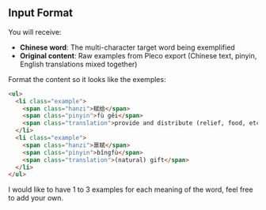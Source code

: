 ## Input Format
You will receive:
- **Chinese word**: The multi-character target word being exemplified  
- **Original content**: Raw examples from Pleco export (Chinese text, pinyin, English translations mixed together)

Format the content so it looks like the exemples:

```html
<ul>
  <li class="example">
    <span class="hanzi">赋给</span> 
    <span class="pinyin">fù gěi</span> 
    <span class="translation">provide and distribute (relief, food, etc.)</span>
  </li>
  <li class="example">
    <span class="hanzi">禀赋</span> 
    <span class="pinyin">bǐngfù</span> 
    <span class="translation">(natural) gift</span>
  </li>
</ul>
```

I would like to have 1 to 3 examples for each meaning of the word, feel free to add your own.
